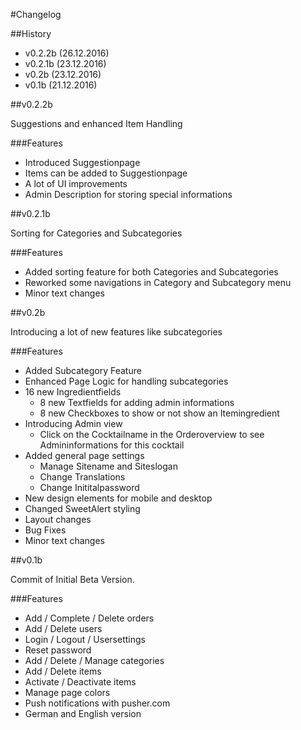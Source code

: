 #Changelog

##History

- v0.2.2b (26.12.2016)
- v0.2.1b (23.12.2016)
- v0.2b (23.12.2016)
- v0.1b (21.12.2016)

##v0.2.2b

Suggestions and enhanced Item Handling

###Features

- Introduced Suggestionpage
- Items can be added to Suggestionpage
- A lot of UI improvements
- Admin Description for storing special informations

##v0.2.1b

Sorting for Categories and Subcategories

###Features

- Added sorting feature for both Categories and Subcategories
- Reworked some navigations in Category and Subcategory menu
- Minor text changes

##v0.2b

Introducing a lot of new features like subcategories

###Features

- Added Subcategory Feature
- Enhanced Page Logic for handling subcategories
- 16 new Ingredientfields
    - 8 new Textfields for adding admin informations
    - 8 new Checkboxes to show or not show an Itemingredient
- Introducing Admin view
    - Click on the Cocktailname in the Orderoverview to see Admininformations for this cocktail
- Added general page settings
    - Manage Sitename and Siteslogan
    - Change Translations
    - Change Inititalpassword
- New design elements for mobile and desktop
- Changed SweetAlert styling
- Layout changes
- Bug Fixes
- Minor text changes

##v0.1b

Commit of Initial Beta Version.

###Features

- Add / Complete / Delete orders
- Add / Delete users
- Login / Logout / Usersettings
- Reset password
- Add / Delete / Manage categories
- Add / Delete items
- Activate / Deactivate items
- Manage page colors
- Push notifications with pusher.com
- German and English version
